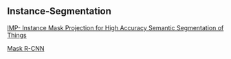 ## Instance-Segmentation 

[IMP- Instance Mask Projection for High Accuracy Semantic Segmentation of Things](https://arxiv.org/pdf/1906.06597.pdf)

[Mask R-CNN](https://arxiv.org/pdf/1703.06870.pdf)